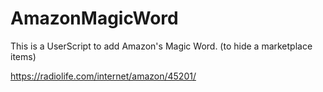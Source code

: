 # AmazonMagicWord

This is a UserScript to add Amazon's Magic Word. (to hide a marketplace items)


https://radiolife.com/internet/amazon/45201/
